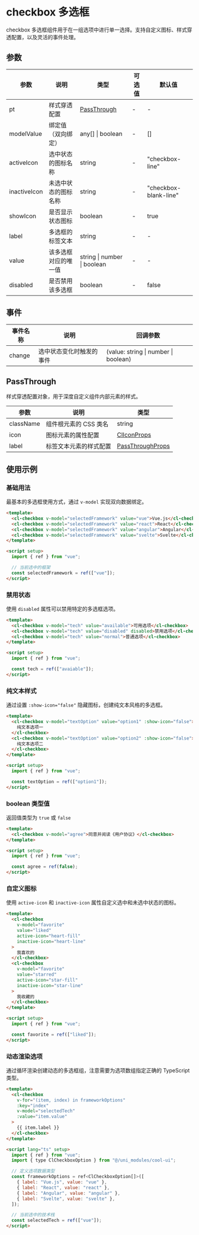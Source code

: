 # checkbox 多选框

checkbox 多选框组件用于在一组选项中进行单一选择。支持自定义图标、样式穿透配置，以及灵活的事件处理。

## 参数

| 参数         | 说明                 | 类型                        | 可选值 | 默认值                |
| ------------ | -------------------- | --------------------------- | ------ | --------------------- |
| pt           | 样式穿透配置         | [PassThrough](#passthrough) | -      | -                     |
| modelValue   | 绑定值（双向绑定）   | any[] \| boolean            | -      | []                    |
| activeIcon   | 选中状态的图标名称   | string                      | -      | "checkbox-line"       |
| inactiveIcon | 未选中状态的图标名称 | string                      | -      | "checkbox-blank-line" |
| showIcon     | 是否显示状态图标     | boolean                     | -      | true                  |
| label        | 多选框的标签文本     | string                      | -      | -                     |
| value        | 该多选框对应的唯一值 | string \| number \| boolean | -      | -                     |
| disabled     | 是否禁用该多选框     | boolean                     | -      | false                 |

## 事件

| 事件名称 | 说明                     | 回调参数                             |
| -------- | ------------------------ | ------------------------------------ |
| change   | 选中状态变化时触发的事件 | (value: string \| number \| boolean) |

## PassThrough

样式穿透配置对象，用于深度自定义组件内部元素的样式。

| 参数      | 说明                   | 类型                                                        |
| --------- | ---------------------- | ----------------------------------------------------------- |
| className | 组件根元素的 CSS 类名  | string                                                      |
| icon      | 图标元素的属性配置     | [ClIconProps](/src/components/basic/icon.md#passthrough)    |
| label     | 标签文本元素的样式配置 | [PassThroughProps](/src/components/doc.md#passthroughprops) |

## 使用示例

### 基础用法

最基本的多选框使用方式，通过 `v-model` 实现双向数据绑定。

```html
<template>
  <cl-checkbox v-model="selectedFramework" value="vue">Vue.js</cl-checkbox>
  <cl-checkbox v-model="selectedFramework" value="react">React</cl-checkbox>
  <cl-checkbox v-model="selectedFramework" value="angular">Angular</cl-checkbox>
  <cl-checkbox v-model="selectedFramework" value="svelte">Svelte</cl-checkbox>
</template>

<script setup>
  import { ref } from "vue";

  // 当前选中的框架
  const selectedFramework = ref(["vue"]);
</script>
```

### 禁用状态

使用 `disabled` 属性可以禁用特定的多选框选项。

```html
<template>
  <cl-checkbox v-model="tech" value="available">可用选项</cl-checkbox>
  <cl-checkbox v-model="tech" value="disabled" disabled>禁用选项</cl-checkbox>
  <cl-checkbox v-model="tech" value="normal">普通选项</cl-checkbox>
</template>

<script setup>
  import { ref } from "vue";

  const tech = ref(["avaiable"]);
</script>
```

### 纯文本样式

通过设置 `:show-icon="false"` 隐藏图标，创建纯文本风格的多选框。

```html
<template>
  <cl-checkbox v-model="textOption" value="option1" :show-icon="false">
    纯文本选项一
  </cl-checkbox>
  <cl-checkbox v-model="textOption" value="option2" :show-icon="false">
    纯文本选项二
  </cl-checkbox>
</template>

<script setup>
  import { ref } from "vue";

  const textOption = ref(["option1"]);
</script>
```

### boolean 类型值

返回值类型为 `true` 或 `false`

```html
<template>
  <cl-checkbox v-model="agree">同意并阅读《用户协议》</cl-checkbox>
</template>

<script setup>
  import { ref } from "vue";

  const agree = ref(false);
</script>
```

### 自定义图标

使用 `active-icon` 和 `inactive-icon` 属性自定义选中和未选中状态的图标。

```html
<template>
  <cl-checkbox
    v-model="favorite"
    value="liked"
    active-icon="heart-fill"
    inactive-icon="heart-line"
  >
    我喜欢的
  </cl-checkbox>
  <cl-checkbox
    v-model="favorite"
    value="starred"
    active-icon="star-fill"
    inactive-icon="star-line"
  >
    我收藏的
  </cl-checkbox>
</template>

<script setup>
  import { ref } from "vue";

  const favorite = ref(["liked"]);
</script>
```

### 动态渲染选项

通过循环渲染创建动态的多选框组，注意需要为选项数组指定正确的 TypeScript 类型。

```html
<template>
  <cl-checkbox
    v-for="(item, index) in frameworkOptions"
    :key="index"
    v-model="selectedTech"
    :value="item.value"
  >
    {{ item.label }}
  </cl-checkbox>
</template>

<script lang="ts" setup>
  import { ref } from "vue";
  import { type ClCheckboxOption } from "@/uni_modules/cool-ui";

  // 定义选项数据类型
  const frameworkOptions = ref<ClCheckboxOption[]>([
    { label: "Vue.js", value: "vue" },
    { label: "React", value: "react" },
    { label: "Angular", value: "angular" },
    { label: "Svelte", value: "svelte" },
  ]);

  // 当前选中的技术栈
  const selectedTech = ref(["vue"]);
</script>
```
